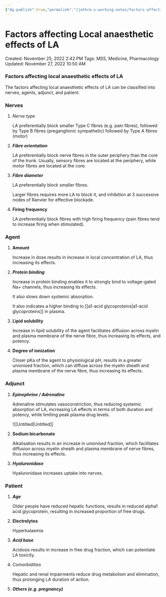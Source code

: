 ```yaml
---
{"dg-publish":true,"permalink":"/jethro-s-working-notes/factors-affecting-local-anaesthetic-effects-of-la/","dgPassFrontmatter":true}
---
```



# Factors affecting Local anaesthetic effects of LA

Created: November 25, 2022 2:42 PM
Tags: MSS, Medicine, Pharmacology
Updated: November 27, 2022 10:50 AM

### Factors affecting local anaesthetic effects of LA

The factors affecting local anaesthetic effects of LA can be classified into nerves, agents, adjunct, and patient.

### Nerves

1. *Nerve type*
    
    LA preferentially block smaller Type C fibres (e.g. pain fibres), followed by Type B fibres (preganglionic sympathetic) followed by Type A fibres (motor)
    
2. *****************Fibre orientation*****************
    
    LA preferentially block nerve fibres in the outer periphery than the core of the trunk. Usually, sensory fibres are located at the periphery, while motor fibres are located at the core.
    
3. ***************Fibre diameter***************
    
    LA preferentially block smaller fibres.
    
    Larger fibres requires more LA to block it, and inhibition at 3 successive nodes of Ranvier for effective blockade.
    
4. ****************Firing frequency****************
    
    LA preferentially block fibres with high firing frequency (pain fibres tend to increase firing when stimulated).
    

### Agent

1. ******Amount******
    
    Increase in dose results in increase in local concentration of LA, thus increasing its effects.
    
2. ***************Protein binding***************
    
    Increase in protein binding enables it to strongly bind to voltage-gated Na+ channels, thus increasing its effects.
    
    It also slows down systemic absorption.
    
    It also indicates a higher binding to [[a1-acid glycoproteins\|a1-acid glycoproteins]] in plasma.
    
3. ****************Lipid solubility****************
    
    Increase in lipid solubility of the agent facilitates diffusion across myelin and plasma membrane of the nerve fibre, thus increasing its effects, and potency.
    
4. ********************Degree of ionization********************
    
    Closer pKa of the agent to physiological pH, results in a greater unionised fraction, which can diffuse across the myelin sheath and plasma membrane of the nerve fibre, thus increasing its effects.
    

### Adjunct

1. ***********************Epinephrine / Adrenaline***********************
    
    Adrenaline stimulates vasoconstriction, thus reducing systemic absorption of LA, increasing LA effects in terms of both duration and potency, while limiting peak plasma drug levels.
    
    ![[Untitled\|Untitled]]
    
2. ******************Sodium bicarbonate******************
    
    Alkalisation results in an increase in unionised fraction, which facilitates diffusion across myelin sheath and plasma membrane of nerve fibres, thus increasing its effects.
    
3. *************Hyaluronidase*************
    
    Hyaluronidase increases uptake into nerves.
    

### Patient

1. ***Age***
    
    Older people have reduced hepatic functions, results in reduced alpha1 acid glycoprotein, resulting in increased proportion of free drugs.
    
2. ************Electrolytes************
    
    Hyperkalaemia
    
3. *********Acid base*********
    
    Acidosis results in increase in free drug fraction, which can potentiate LA toxicity.
    
4. *Comorbidities*
    
    Hepatic and renal impairments reduce drug metabolism and elimination, thus prolonging LA duration of action.
    
5. ***Others (e.g. pregnancy)***